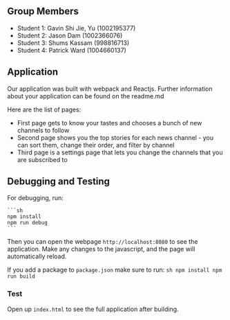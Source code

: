 ## Group Members
- Student 1: Gavin Shi Jie, Yu (1002195377)
- Student 2: Jason Dam (1002366076)
- Student 3: Shums Kassam (998816713)
- Student 4: Patrick Ward (1004660137)

## Application

Our application was built with webpack and Reactjs. Further information about your application can be found on the readme.md

Here are the list of pages:
- First page gets to know your tastes and chooses a bunch of new channels to follow
- Second page shows you the top stories for each news channel - you can sort them, change their order, and filter by channel
- Third page is a settings page that lets you change the channels that you are subscribed to

## Debugging and Testing

For debugging, run:

    ```sh
    npm install
    npm run debug
    ```

Then you can open the webpage `http://localhost:8080` to see the application. Make any changes to the javascript, and the page will automatically reload.

If you add a package to `package.json` make sure to run:
    ```sh
    npm install
    npm run build
    ```

### Test

Open up `index.html` to see the full application after building.
